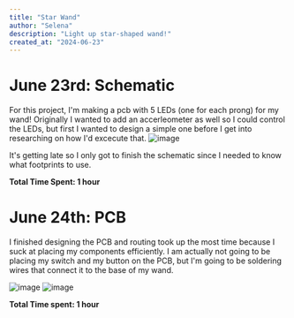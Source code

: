 ```yaml
---
title: "Star Wand"
author: "Selena"
description: "Light up star-shaped wand!"
created_at: "2024-06-23"
---
```


# June 23rd: Schematic
For this project, I'm making a pcb with 5 LEDs (one for each prong) for my wand! Originally I wanted to add an accerleometer as well so I could control the LEDs, but first I wanted to design a simple one before I get into researching on how I'd excecute that. 
![image](https://github.com/user-attachments/assets/e991397a-6007-463b-9f6e-c745e5097422)

It's getting late so I only got to finish the schematic since I needed to know what footprints to use.

**Total Time Spent: 1 hour**

# June 24th: PCB
I finished designing the PCB and routing took up the most time because I suck at placing my components efficiently. I am actually not going to be placing my switch and my button on the PCB, but I'm going to be soldering wires that connect it to the base of my wand.

![image](https://github.com/user-attachments/assets/a5e35a3d-c632-4e6d-ad67-0261db83e083)
![image](https://github.com/user-attachments/assets/eb50b724-fdc3-47de-ad52-d8226982a803)

**Total Time spent: 1 hour**
